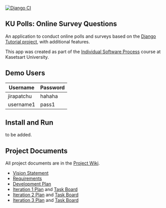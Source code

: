 [![Django CI](https://github.com/Jobdaiyoung/ku-polls/actions/workflows/django.yml/badge.svg)](https://github.com/Jobdaiyoung/ku-polls/actions/workflows/django.yml)

## KU Polls: Online Survey Questions 

An application to conduct online polls and surveys based
on the [Django Tutorial project][django-tutorial], with
additional features.

This app was created as part of the [Individual Software Process](
https://cpske.github.io/ISP) course at Kasetsart University.

## Demo Users
| Username   | Password |
|------------|----------|
| jirapatchu | hahaha   |
| username1  | pass1    |

## Install and Run

to be added.

## Project Documents

All project documents are in the [Project Wiki](../../wiki/Home).

- [Vision Statement](../../wiki/Vision%20Statement)
- [Requirements](../../wiki/Requirements)
- [Development Plan](../../wiki/Development-Plan)
- [Iteration 1 Plan](../../wiki/Iteration-1-Plan) and [Task Board](https://github.com/users/Jobdaiyoung/projects/2/views/5)
- [Iteration 2 Plan](../../wiki/Iteration-2-Plan) and [Task Board](https://github.com/users/Jobdaiyoung/projects/2/views/7)
- [Iteration 3 Plan](../../wiki/Iteration-3-Plan) and [Task Board]([https://github.com/users/Jobdaiyoung/projects/2/views/9)

[django-tutorial]: https://docs.djangoproject.com/en/4.1/intro/tutorial01/
